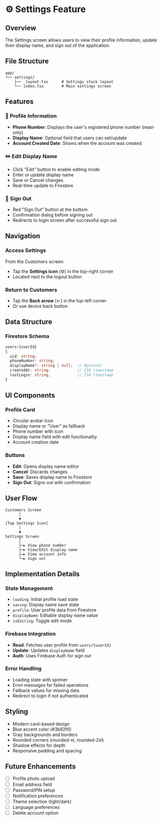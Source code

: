 # ⚙️ Settings Feature

## Overview
The Settings screen allows users to view their profile information, update their display name, and sign out of the application.

## File Structure
```
app/
└── settings/
    ├── _layout.tsx      # Settings stack layout
    └── index.tsx        # Main settings screen
```

## Features

### 📱 Profile Information
- **Phone Number**: Displays the user's registered phone number (read-only)
- **Display Name**: Optional field that users can set/update
- **Account Created Date**: Shows when the account was created

### ✏️ Edit Display Name
- Click "Edit" button to enable editing mode
- Enter or update display name
- Save or Cancel changes
- Real-time update to Firestore

### 🚪 Sign Out
- Red "Sign Out" button at the bottom
- Confirmation dialog before signing out
- Redirects to login screen after successful sign out

## Navigation

### Access Settings
From the Customers screen:
- Tap the **Settings icon** (⚙️) in the top-right corner
- Located next to the logout button

### Return to Customers
- Tap the **Back arrow** (←) in the top-left corner
- Or use device back button

## Data Structure

### Firestore Schema
```typescript
users/{userId}
{
  uid: string;
  phoneNumber: string;
  displayName?: string | null;  // Optional
  createdAt: string;            // ISO timestamp
  lastLogin: string;            // ISO timestamp
}
```

## UI Components

### Profile Card
- Circular avatar icon
- Display name or "User" as fallback
- Phone number with icon
- Display name field with edit functionality
- Account creation date

### Buttons
- **Edit**: Opens display name editor
- **Cancel**: Discards changes
- **Save**: Saves display name to Firestore
- **Sign Out**: Signs out with confirmation

## User Flow

```
Customers Screen
      │
      ▼
[Tap Settings Icon]
      │
      ▼
Settings Screen
      │
      ├─► View phone number
      ├─► View/Edit display name
      ├─► View account info
      └─► Sign out
```

## Implementation Details

### State Management
- `loading`: Initial profile load state
- `saving`: Display name save state
- `profile`: User profile data from Firestore
- `displayName`: Editable display name value
- `isEditing`: Toggle edit mode

### Firebase Integration
- **Read**: Fetches user profile from `users/{userId}`
- **Update**: Updates `displayName` field
- **Auth**: Uses Firebase Auth for sign out

### Error Handling
- Loading state with spinner
- Error messages for failed operations
- Fallback values for missing data
- Redirect to login if not authenticated

## Styling
- Modern card-based design
- Blue accent color (#3b82f6)
- Gray backgrounds and borders
- Rounded corners (rounded-xl, rounded-2xl)
- Shadow effects for depth
- Responsive padding and spacing

## Future Enhancements
- [ ] Profile photo upload
- [ ] Email address field
- [ ] Password/PIN setup
- [ ] Notification preferences
- [ ] Theme selection (light/dark)
- [ ] Language preferences
- [ ] Delete account option
